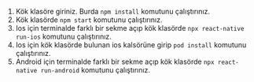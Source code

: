 1. Kök klasöre giriniz. Burda ```npm install``` komutunu çalıştırınız.
2. Kök klasörde ```npm start``` komutunu çalıştırınız.
3. Ios için terminalde farklı bir sekme açıp kök klasörde ```npx react-native run-ios``` komutunu çalıştırınız.
4. Ios için kök klasörde bulunan ios kalsörüne girip ```pod install``` komutunu çalıştırınız.
5. Android için terminalde farklı bir sekme açıp kök klasörde ```npx react-native run-android``` komutunu çalıştırınız.
